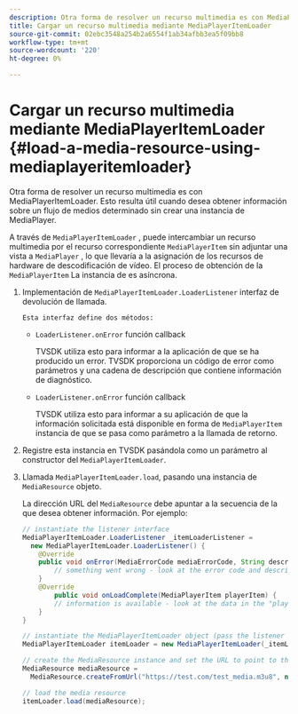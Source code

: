 ```yaml
---
description: Otra forma de resolver un recurso multimedia es con MediaPlayerItemLoader. Esto resulta útil cuando desea obtener información sobre un flujo de medios determinado sin crear una instancia de MediaPlayer.
title: Cargar un recurso multimedia mediante MediaPlayerItemLoader
source-git-commit: 02ebc3548a254b2a6554f1ab34afbb3ea5f09bb8
workflow-type: tm+mt
source-wordcount: '220'
ht-degree: 0%

---
```


# Cargar un recurso multimedia mediante MediaPlayerItemLoader {#load-a-media-resource-using-mediaplayeritemloader}

Otra forma de resolver un recurso multimedia es con MediaPlayerItemLoader. Esto resulta útil cuando desea obtener información sobre un flujo de medios determinado sin crear una instancia de MediaPlayer.

A través de `MediaPlayerItemLoader` , puede intercambiar un recurso multimedia por el recurso correspondiente `MediaPlayerItem` sin adjuntar una vista a `MediaPlayer` , lo que llevaría a la asignación de los recursos de hardware de descodificación de vídeo. El proceso de obtención de la `MediaPlayerItem` La instancia de es asíncrona.

1. Implementación de `MediaPlayerItemLoader.LoaderListener` interfaz de devolución de llamada.

       Esta interfaz define dos métodos:
   
   * `LoaderListener.onError` función callback

     TVSDK utiliza esto para informar a la aplicación de que se ha producido un error. TVSDK proporciona un código de error como parámetros y una cadena de descripción que contiene información de diagnóstico.

   * `LoaderListener.onError` función callback

     TVSDK utiliza esto para informar a su aplicación de que la información solicitada está disponible en forma de `MediaPlayerItem` instancia de que se pasa como parámetro a la llamada de retorno.

1. Registre esta instancia en TVSDK pasándola como un parámetro al constructor del `MediaPlayerItemLoader`.
1. Llamada `MediaPlayerItemLoader.load`, pasando una instancia de `MediaResource` objeto.

   La dirección URL del `MediaResource` debe apuntar a la secuencia de la que desea obtener información. Por ejemplo:

   ```java
   // instantiate the listener interface 
   MediaPlayerItemLoader.LoaderListener _itemLoaderListener = 
     new MediaPlayerItemLoader.LoaderListener() { 
       @Override 
       public void onError(MediaErrorCode mediaErrorCode, String description) { 
           // something went wrong - look at the error code and description 
       } 
       @Override 
           public void onLoadComplete(MediaPlayerItem playerItem) { 
           // information is available - look at the data in the "playerItem" object 
       } 
   } 
   
   // instantiate the MediaPlayerItemLoader object (pass the listener as parameter) 
   MediaPlayerItemLoader itemLoader = new MediaPlayerItemLoader(_itemLoaderListener); 
   
   // create the MediaResource instance and set the URL to point to the actual media stream 
   MediaResource mediaResource =  
     MediaResource.createFromUrl("https://test.com/test_media.m3u8", null); 
   
   // load the media resource 
   itemLoader.load(mediaResource); 
   ```
